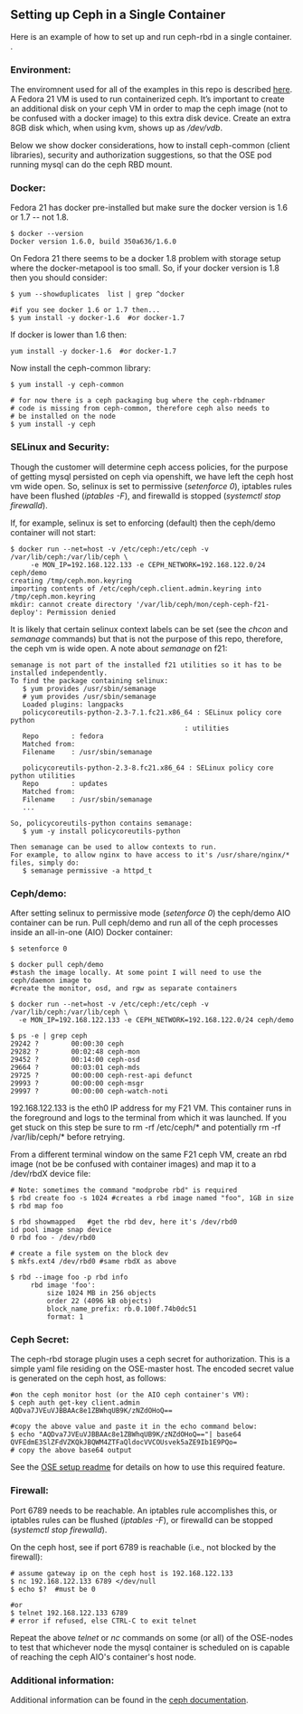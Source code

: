## Setting up Ceph in a Single Container

Here is an example of how to set up and run ceph-rbd in a single container. .

### Environment:
The enviromnent used for all of the examples in this repo is described [here](ENV.md). A Fedora 21 VM is used to run containerized ceph. It’s important to create an additional disk on your ceph VM in order to map the ceph image (not to be confused with a docker image) to this extra disk device. Create an extra 8GB disk which, when using kvm, shows up as */dev/vdb*.

Below we show docker considerations, how to install ceph-common (client libraries), security and authorization suggestions, so that the OSE pod running mysql can do the ceph RBD mount.

### Docker:
Fedora 21 has docker pre-installed but make sure the docker version is 1.6 or 1.7 -- not 1.8.

```
$ docker --version
Docker version 1.6.0, build 350a636/1.6.0
```

On Fedora 21 there seems to be a docker 1.8 problem with storage setup where the docker-metapool is too small. So, if your docker version is 1.8 then you should consider:

```
$ yum --showduplicates  list | grep ^docker

#if you see docker 1.6 or 1.7 then...
$ yum install -y docker-1.6  #or docker-1.7
```

If docker is lower than 1.6 then:

```
yum install -y docker-1.6  #or docker-1.7
```

Now install the ceph-common library:

```
$ yum install -y ceph-common
 
# for now there is a ceph packaging bug where the ceph-rbdnamer
# code is missing from ceph-common, therefore ceph also needs to
# be installed on the node
$ yum install -y ceph
```

### SELinux and Security:
Though the customer will determine ceph access policies, for the purpose of getting mysql persisted on ceph via openshift, we have left the ceph host vm wide open. So, selinux is set to permissive (*setenforce 0*), iptables rules have been flushed (*iptables -F*), and firewalld is stopped (*systemctl stop firewalld*).

If, for example, selinux is set to enforcing (default) then the ceph/demo container will not start: 

```
$ docker run --net=host -v /etc/ceph:/etc/ceph -v /var/lib/ceph:/var/lib/ceph \
     -e MON_IP=192.168.122.133 -e CEPH_NETWORK=192.168.122.0/24 ceph/demo 
creating /tmp/ceph.mon.keyring
importing contents of /etc/ceph/ceph.client.admin.keyring into /tmp/ceph.mon.keyring
mkdir: cannot create directory '/var/lib/ceph/mon/ceph-ceph-f21-deploy': Permission denied
```

It is likely that certain selinux context labels can be set (see the *chcon* and *semanage* commands) but that is not the purpose of this repo, therefore, the ceph vm is wide open. A note about *semanage* on f21:
```
semanage is not part of the installed f21 utilities so it has to be installed independently.
To find the package containing selinux:
   $ yum provides /usr/sbin/semanage
   # yum provides /usr/sbin/semanage
   Loaded plugins: langpacks
   policycoreutils-python-2.3-7.1.fc21.x86_64 : SELinux policy core python
                                           : utilities
   Repo        : fedora
   Matched from:
   Filename    : /usr/sbin/semanage

   policycoreutils-python-2.3-8.fc21.x86_64 : SELinux policy core python utilities
   Repo        : updates
   Matched from:
   Filename    : /usr/sbin/semanage
   ...

So, policycoreutils-python contains semanage:
   $ yum -y install policycoreutils-python

Then semanage can be used to allow contexts to run.
For example, to allow nginx to have access to it's /usr/share/nginx/* files, simply do:
   $ semanage permissive -a httpd_t
```

### Ceph/demo:
After setting selinux to permissive mode (*setenforce 0*) the ceph/demo AIO container can be run. Pull ceph/demo and run all of the ceph processes inside an all-in-one (AIO) Docker container:

```
$ setenforce 0

$ docker pull ceph/demo
#stash the image locally. At some point I will need to use the ceph/daemon image to
#create the monitor, osd, and rgw as separate containers
 
$ docker run --net=host -v /etc/ceph:/etc/ceph -v /var/lib/ceph:/var/lib/ceph \
  -e MON_IP=192.168.122.133 -e CEPH_NETWORK=192.168.122.0/24 ceph/demo
 
$ ps -e | grep ceph
29242 ?        00:00:30 ceph
29282 ?        00:02:48 ceph-mon
29452 ?        00:14:00 ceph-osd
29664 ?        00:03:01 ceph-mds
29725 ?        00:00:00 ceph-rest-api defunct
29993 ?        00:00:00 ceph-msgr
29997 ?        00:00:00 ceph-watch-noti
```

192.168.122.133 is the eth0 IP address for my F21 VM. This container runs in the foreground and logs to the terminal from which it was launched. If you get stuck on this step be sure to rm -rf /etc/ceph/* and potentially rm -rf /var/lib/ceph/* before retrying.

From a different terminal window on the same F21 ceph VM, create an rbd image (not be be confused with container images) and map it to a /dev/rbdX device file:

```
# Note: sometimes the command "modprobe rbd" is required
$ rbd create foo -s 1024 #creates a rbd image named "foo", 1GB in size
$ rbd map foo
 
$ rbd showmapped   #get the rbd dev, here it's /dev/rbd0
id pool image snap device 
0 rbd foo - /dev/rbd0
 
# create a file system on the block dev
$ mkfs.ext4 /dev/rbd0 #same rbdX as above
 
$ rbd --image foo -p rbd info
     rbd image 'foo':
         size 1024 MB in 256 objects
         order 22 (4096 kB objects)
         block_name_prefix: rb.0.100f.74b0dc51
         format: 1
```

### Ceph Secret:
The ceph-rbd storage plugin uses a ceph secret for authorization. This is a simple yaml file residing on the OSE-master host. The encoded secret value is generated on the ceph host, as follows:

```
#on the ceph monitor host (or the AIO ceph container's VM):
$ ceph auth get-key client.admin
AQDva7JVEuVJBBAAc8e1ZBWhqUB9K/zNZdOHoQ==

#copy the above value and paste it in the echo command below:
$ echo "AQDva7JVEuVJBBAAc8e1ZBWhqUB9K/zNZdOHoQ=="| base64
QVFEdmE3SlZFdVZKQkJBQWM4ZTFaQldocVVCOUsvek5aZE9Ib1E9PQo=
# copy the above base64 output
```

See the [OSE setup readme](OSE.md) for details on how to use this required feature.

### Firewall:
Port 6789 needs to be reachable. An iptables rule accomplishes this, or iptables rules can be flushed (*iptables -F*), or firewalld can be stopped (*systemctl stop firewalld*).

On the ceph host, see if port 6789 is reachable (i.e., not blocked by the firewall):

```
# assume gateway ip on the ceph host is 192.168.122.133
$ nc 192.168.122.133 6789 </dev/null
$ echo $?  #must be 0
 
#or
$ telnet 192.168.122.133 6789
# error if refused, else CTRL-C to exit telnet
```

Repeat the above *telnet* or *nc* commands on some (or all) of the OSE-nodes to test that whichever node the mysql container is scheduled on is capable of reaching the ceph AIO's container's host node.

### Additional information:
Additional information can be found in the [ceph documentation](http://ceph.com/docs/master/start/quick-rbd/).
